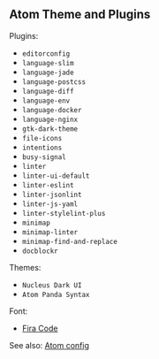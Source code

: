 ## Atom Theme and Plugins

Plugins:

- `editorconfig`
- `language-slim`
- `language-jade`
- `language-postcss`
- `language-diff`
- `language-env`
- `language-docker`
- `language-nginx`
- `gtk-dark-theme`
- `file-icons`
- `intentions`
- `busy-signal`
- `linter`
- `linter-ui-default`
- `linter-eslint`
- `linter-jsonlint`
- `linter-js-yaml`
- `linter-stylelint-plus`
- `minimap`
- `minimap-linter`
- `minimap-find-and-replace`
- `docblockr`

Themes:

- `Nucleus Dark UI`
- `Atom Panda Syntax`

Font:

- [Fira Code](https://github.com/tonsky/FiraCode)

See also: [Atom config](./atom.cson)
